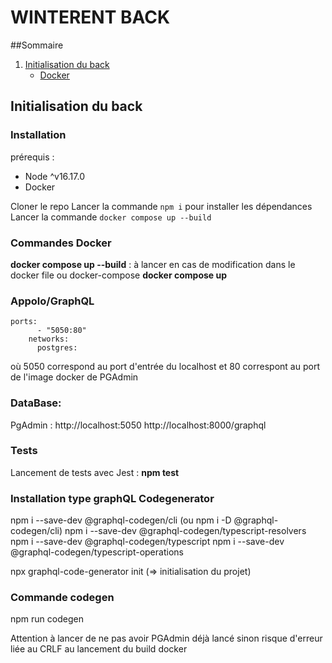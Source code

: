 # WINTERENT BACK

##Sommaire
1. [Initialisation du back](#initialisation-du-back)
    - [Docker](#Docker)

## Initialisation du back

### Installation
prérequis : 
- Node ^v16.17.0
- Docker

Cloner le repo
Lancer la commande `npm i` pour installer les dépendances
Lancer la commande `docker compose up --build`

### Commandes Docker
**docker compose up --build** : à lancer en cas de modification dans le docker file ou docker-compose 
**docker compose up**


### Appolo/GraphQL
```
ports:
      - "5050:80"
    networks:
      postgres:
```
où 5050 correspond au port d'entrée du localhost et 80 correspont au port de l'image docker de PGAdmin

### DataBase:
PgAdmin : http://localhost:5050
http://localhost:8000/graphql

### Tests
Lancement de tests avec Jest : **npm test**

### Installation type graphQL Codegenerator
npm i --save-dev @graphql-codegen/cli (ou npm i -D @graphql-codegen/cli)
npm i --save-dev @graphql-codegen/typescript-resolvers
npm i --save-dev @graphql-codegen/typescript
npm i --save-dev @graphql-codegen/typescript-operations

npx graphql-code-generator init (=> initialisation du projet)

### Commande codegen
npm run codegen

Attention à lancer de ne pas avoir PGAdmin déjà lancé sinon risque d'erreur liée au CRLF au lancement du build docker 
